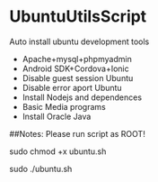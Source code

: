 # UbuntuUtilsScript
Auto install ubuntu development tools

- Apache+mysql+phpmyadmin
- Android SDK+Cordova+Ionic
- Disable guest session Ubuntu
- Disable error aport Ubuntu
- Install Nodejs and dependences
- Basic Media programs
- Install Oracle Java

##Notes:
Please run script as ROOT!

sudo chmod +x ubuntu.sh

sudo ./ubuntu.sh
